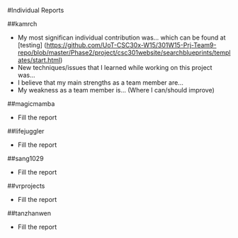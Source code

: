 #Individual Reports

##kamrch

* My most significan individual contribution was... which can be found at [testing] (https://github.com/UoT-CSC30x-W15/301W15-Prj-Team9-repo/blob/master/Phase2/project/csc301website/searchblueprints/templates/start.html)
* New techniques/issues that I learned while working on this project was...
* I believe that my main strengths as a team member are...
* My weakness as a team member is... (Where I can/should improve)


##magicmamba

* Fill the report

##lifejuggler

* Fill the report

##sang1029

* Fill the report

##vrprojects

* Fill the report

##tanzhanwen

* Fill the report

#
